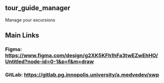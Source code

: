## tour_guide_manager

Manage your excursions

## Main Links
### Figma: https://www.figma.com/design/g2XK5KFh1hFa3twEZwEhHO/Untitled?node-id=0-1&p=f&m=draw
### GitLab: https://gitlab.pg.innopolis.university/a.medvedev/swp
